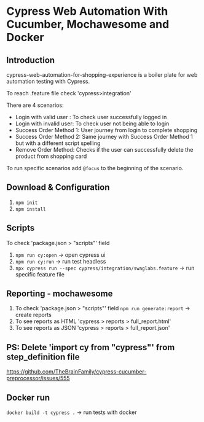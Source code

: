 # Cypress Web Automation With Cucumber, Mochawesome and Docker

## Introduction
cypress-web-automation-for-shopping-experience is a boiler plate for web automation testing with Cypress.

To reach .feature file check 'cypress>integration'

There are 4 scenarios:
- Login with valid user : To check user successfully logged in
- Login with invalid user: To check user not being able to login
- Success Order Method 1: User journey from login to complete shopping
- Success Order Method 2: Same journey with Success Order Method 1 but with a different script spelling
- Remove Order Method: Checks if the user can successfully delete the product from shopping card

To run specific scenarios add ```@focus``` to the beginning of the scenario.

## Download & Configuration
1. ```npm init``` 
2. ```npm install``` 

## Scripts
To check 'package.json > "scripts"' field
1. ```npm run cy:open```  -> open cypress ui 
2. ```npm run cy:run``` -> run test headless
3. ```npx cypress run --spec cypress/integration/swaglabs.feature``` -> run specific feature file

## Reporting - mochawesome
1. To check 'package.json > "scripts"' field 
```npm run generate:report```  -> create reports 
2. To see reports as HTML 'cypress > reports > full_report.html'
3. To see reports as JSON 'cypress > reports > full_report.json'

## PS: Delete 'import cy from "cypress"' from step_definition file 
https://github.com/TheBrainFamily/cypress-cucumber-preprocessor/issues/555

## Docker run
```docker build -t cypress .``` -> run tests with docker